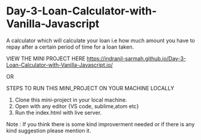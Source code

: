 # Day-3-Loan-Calculator-with-Vanilla-Javascript
A calculator which will calculate your loan i.e how much amount you have to repay after a certain period of time for a loan taken.

VIEW THE MINI PROJECT HERE
https://indranil-sarmah.github.io/Day-3-Loan-Calculator-with-Vanilla-Javascript.io/

OR

STEPS TO RUN THIS MINI_PROJECT ON YOUR MACHINE LOCALLY

1. Clone this mini-project in your local machine.
2. Open with any editor {VS code, sublime,atom etc}
3. Run the index.html with live server.

Note : If you think there is some kind improverment needed or if there is any kind suggestion please mention it.
